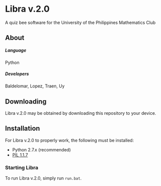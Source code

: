 # Libra v.2.0
A quiz bee software for the University of the Philippines Mathematics Club


## About
##### Language
Python

##### Developers
Baldelomar, Lopez, Traen, Uy

## Downloading 
Libra v.2.0 may be obtained by downloading this repository to your device.

## Installation
For Libra v.2.0 to properly work, the following must be installed:
- Python 2.7.x (recommended)
- [PIL 1.1.7](http://www.pythonware.com/products/pil/#pil117)

### Starting Libra
To run Libra v.2.0, simply run `run.bat`.